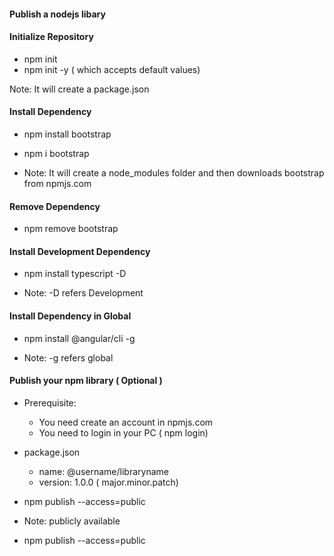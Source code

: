 #### Publish a nodejs libary

#### Initialize Repository
* npm init
* npm init -y ( which accepts default values)

Note: It will create a package.json

#### Install Dependency

* npm install bootstrap
* npm i bootstrap

* Note: It will create a node_modules folder and then downloads bootstrap from npmjs.com

#### Remove Dependency
* npm remove bootstrap

#### Install Development Dependency
* npm install typescript -D

* Note: -D refers Development

#### Install Dependency in Global
* npm install @angular/cli -g

* Note: -g refers global

#### Publish your npm library ( Optional )

* Prerequisite: 
  * You need create an account in npmjs.com
  * You need to login in your PC ( npm login)


* package.json
  * name: @username/libraryname
  * version: 1.0.0 ( major.minor.patch)

* npm publish --access=public

* Note: publicly available



* npm publish --access=public